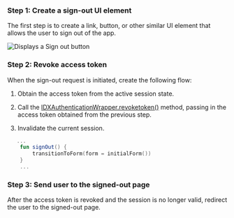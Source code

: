 ### Step 1: Create a sign-out UI element

The first step is to create a link, button, or other similar UI element that allows the user to sign out of the app.

<div class="common-image-format">

![Displays a Sign out button](/img/oie-embedded-sdk/oie-embedded-sdk-use-case-simple-sign-out-link.png)

</div>

### Step 2: Revoke access token

When the sign-out request is initiated, create the following flow:

1. Obtain the access token from the active session state.

1. Call the [IDXAuthenticationWrapper.revoketoken()](https://github.com/okta/okta-idx-java/blob/master/api/src/main/java/com/okta/idx/sdk/api/client/IDXAuthenticationWrapper.java) method, passing in the access token obtained from the previous step.

1. Invalidate the current session.

```kotlin
   ...
    fun signOut() {
        transitionToForm(form = initialForm())
    }
    ...
```

### Step 3: Send user to the signed-out page

After the access token is revoked and the session is no longer valid, redirect the user to the signed-out page.
